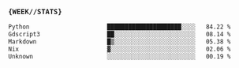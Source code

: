### `{WEEK//STATS}` 
<!--START_SECTION:waka-->

```txt
Python                      █████████████████████░░░░   84.22 %
Gdscript3                   ██░░░░░░░░░░░░░░░░░░░░░░░   08.14 %
Markdown                    █▒░░░░░░░░░░░░░░░░░░░░░░░   05.38 %
Nix                         ▓░░░░░░░░░░░░░░░░░░░░░░░░   02.06 %
Unknown                     ░░░░░░░░░░░░░░░░░░░░░░░░░   00.19 %
```

<!--END_SECTION:waka-->
